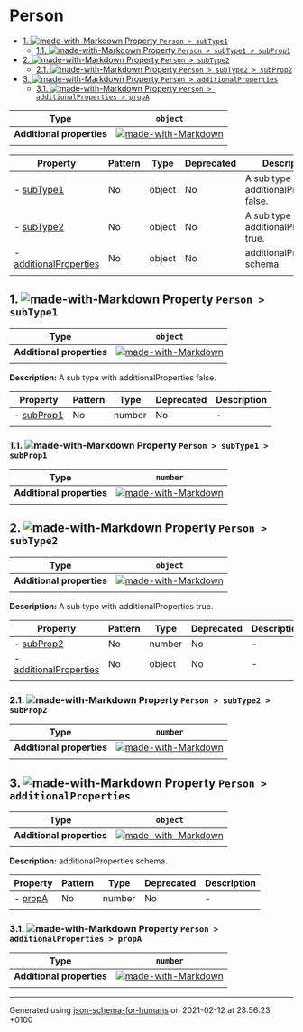 # Person

- [1. ![made-with-Markdown](https://img.shields.io/badge/Optional-yellow) Property `Person > subType1`](#subType1)
  - [1.1. ![made-with-Markdown](https://img.shields.io/badge/Optional-yellow) Property `Person > subType1 > subProp1`](#subType1_subProp1)
- [2. ![made-with-Markdown](https://img.shields.io/badge/Optional-yellow) Property `Person > subType2`](#subType2)
  - [2.1. ![made-with-Markdown](https://img.shields.io/badge/Optional-yellow) Property `Person > subType2 > subProp2`](#subType2_subProp2)
- [3. ![made-with-Markdown](https://img.shields.io/badge/Optional-yellow) Property `Person > additionalProperties`](#additionalProperties)
  - [3.1. ![made-with-Markdown](https://img.shields.io/badge/Optional-yellow) Property `Person > additionalProperties > propA`](#additionalProperties_propA)

| Type | `object` |
| ---- | --- |
| **Additional properties** |[![made-with-Markdown](https://img.shields.io/badge/Should-conform-blue)](# "Each additional property must conform to the following schema")|
|  |  |

| Property | Pattern | Type | Deprecated | Description |
| -------- | ------- | ---- | ---------- | ----------- |
|-  [subType1](#subType1)|No|object|No|A sub type with additionalProperties false.|
|-  [subType2](#subType2)|No|object|No|A sub type with additionalProperties true.|
|-  [additionalProperties](#additionalProperties)|No|object|No|additionalProperties schema.|
|  |  |  |  |  |

## <a name="subType1"></a>1. ![made-with-Markdown](https://img.shields.io/badge/Optional-yellow) Property `Person > subType1`

| Type | `object` |
| ---- | --- |
| **Additional properties** |[![made-with-Markdown](https://img.shields.io/badge/Not%20allowed-red)](# "Additional Properties not allowed.")|
|  |  |

**Description:** A sub type with additionalProperties false.

| Property | Pattern | Type | Deprecated | Description |
| -------- | ------- | ---- | ---------- | ----------- |
|-  [subProp1](#subType1_subProp1)|No|number|No|-|
|  |  |  |  |  |

### <a name="subType1_subProp1"></a>1.1. ![made-with-Markdown](https://img.shields.io/badge/Optional-yellow) Property `Person > subType1 > subProp1`

| Type | `number` |
| ---- | --- |
| **Additional properties** |[![made-with-Markdown](https://img.shields.io/badge/Any%20type-allowed-green)](# "Additional Properties of any type are allowed.")|
|  |  |

## <a name="subType2"></a>2. ![made-with-Markdown](https://img.shields.io/badge/Optional-yellow) Property `Person > subType2`

| Type | `object` |
| ---- | --- |
| **Additional properties** |[![made-with-Markdown](https://img.shields.io/badge/Any%20type-allowed-green)](# "Additional Properties of any type are allowed.")|
|  |  |

**Description:** A sub type with additionalProperties true.

| Property | Pattern | Type | Deprecated | Description |
| -------- | ------- | ---- | ---------- | ----------- |
|-  [subProp2](#subType2_subProp2)|No|number|No|-|
|-  [additionalProperties](#subType2_additionalProperties)|No|object|No|-|
|  |  |  |  |  |

### <a name="subType2_subProp2"></a>2.1. ![made-with-Markdown](https://img.shields.io/badge/Optional-yellow) Property `Person > subType2 > subProp2`

| Type | `number` |
| ---- | --- |
| **Additional properties** |[![made-with-Markdown](https://img.shields.io/badge/Any%20type-allowed-green)](# "Additional Properties of any type are allowed.")|
|  |  |

## <a name="additionalProperties"></a>3. ![made-with-Markdown](https://img.shields.io/badge/Optional-yellow) Property `Person > additionalProperties`

| Type | `object` |
| ---- | --- |
| **Additional properties** |[![made-with-Markdown](https://img.shields.io/badge/Any%20type-allowed-green)](# "Additional Properties of any type are allowed.")|
|  |  |

**Description:** additionalProperties schema.

| Property | Pattern | Type | Deprecated | Description |
| -------- | ------- | ---- | ---------- | ----------- |
|-  [propA](#additionalProperties_propA)|No|number|No|-|
|  |  |  |  |  |

### <a name="additionalProperties_propA"></a>3.1. ![made-with-Markdown](https://img.shields.io/badge/Optional-yellow) Property `Person > additionalProperties > propA`

| Type | `number` |
| ---- | --- |
| **Additional properties** |[![made-with-Markdown](https://img.shields.io/badge/Any%20type-allowed-green)](# "Additional Properties of any type are allowed.")|
|  |  |

----------------------------------------------------------------------------------------------------------------------------
Generated using [json-schema-for-humans](https://github.com/coveooss/json-schema-for-humans) on 2021-02-12 at 23:56:23 +0100